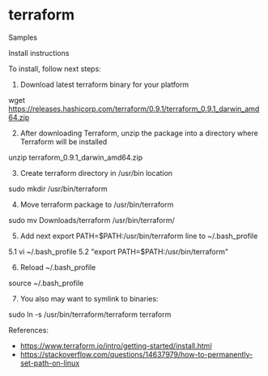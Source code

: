 # terraform
Samples

Install instructions

To install, follow next steps:

1. Download latest terraform binary for your platform

  wget https://releases.hashicorp.com/terraform/0.9.1/terraform_0.9.1_darwin_amd64.zip

2. After downloading Terraform, unzip the package into a directory where Terraform will be installed

  unzip terraform_0.9.1_darwin_amd64.zip

3. Create terraform directory in /usr/bin location

  sudo mkdir /usr/bin/terraform

4. Move terraform package to /usr/bin/terraform

  sudo mv Downloads/terraform /usr/bin/terraform/

5. Add next export PATH=$PATH:/usr/bin/terraform line to ~/.bash_profile 

  5.1 vi ~/.bash_profile
  5.2 "export PATH=$PATH:/usr/bin/terraform"

6. Reload ~/.bash_profile 

  source ~/.bash_profile

7. You also may want to symlink to binaries:

  sudo ln -s /usr/bin/terraform/terraform terraform

References:
 * https://www.terraform.io/intro/getting-started/install.html
 * https://stackoverflow.com/questions/14637979/how-to-permanently-set-path-on-linux
